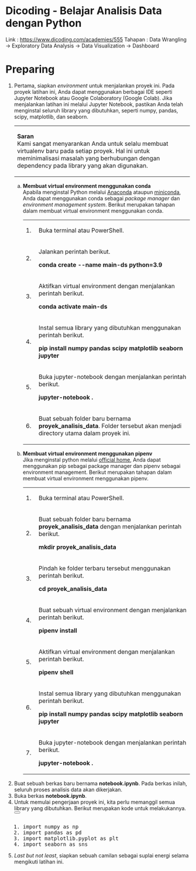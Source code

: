 # Dicoding - Belajar Analisis Data dengan Python

Link : https://www.dicoding.com/academies/555
Tahapan : Data Wrangling -> Exploratory Data Analysis -> Data Visualization -> Dashboard

# Preparing

<div class="mb-5 fr-view academy-tutorial-content content--prettify-light js-content-prettify">
    <ol>
        <li>Pertama, siapkan <em>environment&nbsp;</em>untuk menjalankan proyek ini. Pada proyek latihan ini, Anda dapat
            menggunakan berbagai IDE seperti Jupyter Notebook atau Google Colaboratory (Google Colab). Jika menjalankan
            latihan ini melalui Jupyter Notebook, pastikan Anda telah menginstal seluruh library yang dibutuhkan,
            seperti numpy, pandas, scipy, matplotlib, dan seaborn.<div class="table-responsive">
                <table class="table table-responsive" style="width:100%;">
                    <tbody>
                        <tr>
                            <td style="width:100%;">
                                <p dir="ltr"><strong>Saran</strong><br>Kami sangat menyarankan Anda untuk selalu membuat
                                    virtualenv baru pada setiap proyek. Hal ini untuk meminimalisasi masalah yang
                                    berhubungan dengan dependency pada library yang akan digunakan.</p>
                            </td>
                        </tr>
                    </tbody>
                </table>
            </div>
            <ol style="list-style-type:lower-alpha;">
                <li><strong>Membuat virtual environment menggunakan conda</strong><br>Apabila menginstal Python melalui
                    <a href="https://www.anaconda.com/products/distribution#Downloads" target="_blank"
                        rel="noreferrer noopener"><u>Anaconda</u></a> ataupun <a
                        href="https://docs.conda.io/en/latest/miniconda.html" target="_blank"
                        rel="noreferrer noopener"><u>miniconda</u></a>, Anda dapat menggunakan conda sebagai <em>package
                        manager</em> dan <em>environment management system</em>. Berikut merupakan tahapan dalam membuat
                    virtual environment menggunakan conda.<div class="table-responsive">
                        <table class="table table-responsive">
                            <tbody>
                                <tr>
                                    <td>
                                        <p dir="ltr">1.&nbsp;</p>
                                    </td>
                                    <td>
                                        <p dir="ltr">Buka terminal atau PowerShell.</p>
                                    </td>
                                </tr>
                                <tr>
                                    <td>
                                        <p dir="ltr">2.</p>
                                    </td>
                                    <td>
                                        <p dir="ltr">Jalankan perintah berikut.</p>
                                        <p dir="ltr"><strong>conda create --name main-ds python=3.9</strong></p>
                                    </td>
                                </tr>
                                <tr>
                                    <td>
                                        <p dir="ltr">3.</p>
                                    </td>
                                    <td>
                                        <p dir="ltr">Aktifkan virtual environment dengan menjalankan perintah berikut.
                                        </p>
                                        <p dir="ltr"><strong>conda activate main-ds</strong></p>
                                    </td>
                                </tr>
                                <tr>
                                    <td>
                                        <p dir="ltr">4.</p>
                                    </td>
                                    <td>
                                        <p dir="ltr">Instal semua library yang dibutuhkan menggunakan perintah berikut.
                                        </p>
                                        <p dir="ltr"><strong>p</strong><strong>ip install numpy pandas scipy matplotlib
                                                seaborn jupyter</strong></p>
                                    </td>
                                </tr>
                                <tr>
                                    <td>
                                        <p dir="ltr">5.</p>
                                    </td>
                                    <td>
                                        <p dir="ltr">Buka jupyter-notebook dengan menjalankan perintah berikut.</p>
                                        <p dir="ltr"><strong>jupyter-notebook .</strong></p>
                                    </td>
                                </tr>
                                <tr>
                                    <td>
                                        <p dir="ltr">6.</p>
                                    </td>
                                    <td>
                                        <p dir="ltr">Buat sebuah folder baru bernama
                                            <strong>proyek_analisis_data</strong>. Folder tersebut akan menjadi
                                            directory utama dalam proyek ini.&nbsp;
                                        </p>
                                    </td>
                                </tr>
                            </tbody>
                        </table>
                    </div>
                </li>
                <li><strong>Membuat virtual environment menggunakan pipenv</strong><br>Jika menginstal python melalui <a
                        href="https://www.python.org/" target="_blank" rel="noreferrer noopener"><u>official
                            home</u></a>, Anda dapat menggunakan pip sebagai package manager dan pipenv sebagai
                    environment management. Berikut merupakan tahapan dalam membuat virtual environment menggunakan
                    pipenv.<div class="table-responsive">
                        <table class="table table-responsive">
                            <tbody>
                                <tr>
                                    <td>
                                        <p dir="ltr">1.</p>
                                    </td>
                                    <td>
                                        <p dir="ltr">Buka terminal atau PowerShell.</p>
                                    </td>
                                </tr>
                                <tr>
                                    <td>
                                        <p dir="ltr">2.</p>
                                    </td>
                                    <td>
                                        <p dir="ltr">Buat sebuah folder baru bernama
                                            <strong>proyek_analisis_data</strong> dengan menjalankan perintah berikut.
                                        </p>
                                        <p dir="ltr"><strong>mkdir proyek_analisis_data</strong></p>
                                    </td>
                                </tr>
                                <tr>
                                    <td>
                                        <p dir="ltr">3.&nbsp;</p>
                                    </td>
                                    <td>
                                        <p dir="ltr">Pindah ke folder terbaru tersebut menggunakan perintah berikut.</p>
                                        <p dir="ltr"><strong>cd proyek_analisis_data</strong></p>
                                    </td>
                                </tr>
                                <tr>
                                    <td>
                                        <p dir="ltr">4.</p>
                                    </td>
                                    <td>
                                        <p dir="ltr">Buat sebuah virtual environment dengan menjalankan perintah
                                            berikut.</p>
                                        <p dir="ltr"><strong>pipenv install</strong></p>
                                    </td>
                                </tr>
                                <tr>
                                    <td>
                                        <p dir="ltr">5.</p>
                                    </td>
                                    <td>
                                        <p dir="ltr">Aktifkan virtual environment dengan menjalankan perintah berikut.
                                        </p>
                                        <p dir="ltr"><strong>pipenv shell</strong></p>
                                    </td>
                                </tr>
                                <tr>
                                    <td>
                                        <p dir="ltr">6.</p>
                                    </td>
                                    <td>
                                        <p dir="ltr">Instal semua library yang dibutuhkan menggunakan perintah berikut.
                                        </p>
                                        <p dir="ltr"><strong>pip install numpy pandas scipy matplotlib seaborn
                                                jupyter</strong></p>
                                    </td>
                                </tr>
                                <tr>
                                    <td>
                                        <p dir="ltr">7.</p>
                                    </td>
                                    <td>
                                        <p dir="ltr">Buka jupyter-notebook dengan menjalankan perintah berikut.</p>
                                        <p dir="ltr"><strong>jupyter-notebook .</strong></p>
                                    </td>
                                </tr>
                            </tbody>
                        </table>
                    </div>
                </li>
            </ol>
        </li>
    </ol>
    <ol start="2">
        <li>Buat sebuah berkas baru bernama <strong>notebook.ipynb</strong>. Pada berkas inilah, seluruh proses analisis
            data akan dikerjakan.</li>
        <li>Buka berkas <strong>notebook.ipynb</strong>.</li>
        <li>Untuk memulai pengerjaan proyek ini, kita perlu memanggil semua library yang dibutuhkan. Berikut merupakan
            kode untuk melakukannya.
            <div class="prettyprint-wrapper">
                <button type="button" class="btn btn-secondary btn-sm btn-switch-prettyprint-theme">
                    <i class="icon fas fa-fw fa-moon"></i>
                </button>
                <pre class="prettyprint linenums prettyprinted"
                    style=""><ol class="linenums"><li class="L0"><span class="kwd">import</span><span class="pln"> numpy </span><span class="kwd">as</span><span class="pln"> np</span></li><li class="L1"><span class="kwd">import</span><span class="pln">&nbsp;pandas&nbsp;</span><span class="kwd">as</span><span class="pln">&nbsp;pd</span></li><li class="L2"><span class="kwd">import</span><span class="pln">&nbsp;matplotlib</span><span class="pun">.</span><span class="pln">pyplot&nbsp;</span><span class="kwd">as</span><span class="pln">&nbsp;plt</span></li><li class="L3"><span class="kwd">import</span><span class="pln"> seaborn </span><span class="kwd">as</span><span class="pln"> sns</span></li></ol></pre>
            </div>
        </li>
    </ol>
    <ol start="5">
        <li><em>Last but not least</em>, siapkan sebuah camilan sebagai suplai energi selama mengikuti latihan ini.</li>
    </ol>
    <p><br></p>
